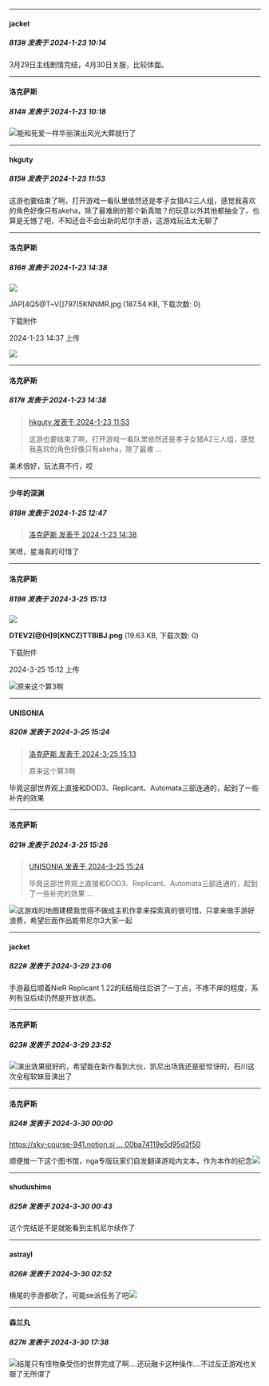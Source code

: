 
*****

####  jacket  
##### 813#       发表于 2024-1-23 10:14

3月29日主线剧情完结，4月30日关服，比较体面。

*****

####  洛克萨斯  
##### 814#       发表于 2024-1-23 10:18

<img src="https://static.saraba1st.com/image/smiley/face2017/067.png" referrerpolicy="no-referrer">能和死爱一样华丽演出风光大葬就行了


*****

####  hkguty  
##### 815#       发表于 2024-1-23 11:53

这游也要结束了啊，打开游戏一看队里依然还是孝子女猎A2三人组，感觉我喜欢的角色好像只有akeha，除了最难刷的那个新真暗？的玩意以外其他都抽全了，也算是无憾了吧，不知还会不会出新的尼尔手游，这游戏玩法太无聊了


*****

####  洛克萨斯  
##### 816#       发表于 2024-1-23 14:38

<img src="https://static.saraba1st.com/image/smiley/face2017/068.png" referrerpolicy="no-referrer">

JAP[4QS@T~V[]797(5KNNMR.jpg
(187.54 KB, 下载次数: 0)

下载附件

2024-1-23 14:37 上传

<img src="https://img.saraba1st.com/forum/202401/23/143758v8nmhc9lh7npg89l.jpg" referrerpolicy="no-referrer">

*****

####  洛克萨斯  
##### 817#       发表于 2024-1-23 14:38

<blockquote><a href="httphttps://bbs.saraba1st.com/2b/forum.php?mod=redirect&amp;goto=findpost&amp;pid=63743870&amp;ptid=1988324" target="_blank">hkguty 发表于 2024-1-23 11:53</a>

这游也要结束了啊，打开游戏一看队里依然还是孝子女猎A2三人组，感觉我喜欢的角色好像只有akeha，除了最难 ...</blockquote>
美术很好，玩法真不行，哎


*****

####  少年的深渊  
##### 818#       发表于 2024-1-25 12:47

<blockquote><a href="httphttps://bbs.saraba1st.com/2b/forum.php?mod=redirect&amp;goto=findpost&amp;pid=63745670&amp;ptid=1988324" target="_blank">洛克萨斯 发表于 2024-1-23 14:38</a></blockquote>
笑喷，星海真的可惜了

*****

####  洛克萨斯  
##### 819#       发表于 2024-3-25 15:13

<img src="https://img.saraba1st.com/forum/202403/25/151256aqnq799s96ej4mv6.png" referrerpolicy="no-referrer">

<strong>DTEV2[@(H]9[KNCZ)TTBIBJ.png</strong> (19.63 KB, 下载次数: 0)

下载附件

2024-3-25 15:12 上传

<img src="https://static.saraba1st.com/image/smiley/face2017/068.png" referrerpolicy="no-referrer">原来这个算3啊


*****

####  UNISONIA  
##### 820#       发表于 2024-3-25 15:24

<blockquote><a href="httphttps://bbs.saraba1st.com/2b/forum.php?mod=redirect&amp;goto=findpost&amp;pid=64370803&amp;ptid=1988324" target="_blank">洛克萨斯 发表于 2024-3-25 15:13</a>

原来这个算3啊</blockquote>
毕竟这部世界观上直接和DOD3、Replicant、Automata三部连通的，起到了一些补完的效果

*****

####  洛克萨斯  
##### 821#       发表于 2024-3-25 15:26

<blockquote><a href="httphttps://bbs.saraba1st.com/2b/forum.php?mod=redirect&amp;goto=findpost&amp;pid=64370951&amp;ptid=1988324" target="_blank">UNISONIA 发表于 2024-3-25 15:24</a>

毕竟这部世界观上直接和DOD3、Replicant、Automata三部连通的，起到了一些补完的效果 ...</blockquote>
<img src="https://static.saraba1st.com/image/smiley/face2017/067.png" referrerpolicy="no-referrer">这游戏的地图建模我觉得不做成主机作拿来探索真的很可惜，只拿来做手游好浪费，希望后面作品能带尼尔3大家一起

*****

####  jacket  
##### 822#       发表于 2024-3-29 23:06

手游最后顺着NieR Replicant 1.22的E结局往后讲了一丁点，不疼不痒的程度，系列有没后续仍然是开放状态。


*****

####  洛克萨斯  
##### 823#       发表于 2024-3-29 23:52

<img src="https://static.saraba1st.com/image/smiley/face2017/068.png" referrerpolicy="no-referrer">演出效果挺好的，希望能在新作看到大伙，凯尼出场我还是挺惊讶的，石川这次全程软妹音演出了


*****

####  洛克萨斯  
##### 824#       发表于 2024-3-30 00:00

[https://sky-course-941.notion.si ... 00ba74119e5d95d3f50](https://sky-course-941.notion.site/80f64ad7291945c0a903b5adb3c2e0c7?v=dd0a1367c81f400ba74119e5d95d3f50)

顺便推一下这个图书馆，nga专版玩家们自发翻译游戏内文本，作为本作的纪念<img src="https://static.saraba1st.com/image/smiley/face2017/075.png" referrerpolicy="no-referrer">


*****

####  shudushimo  
##### 825#       发表于 2024-3-30 00:43

这个完结是不是就能看到主机尼尔续作了


*****

####  astrayl  
##### 826#       发表于 2024-3-30 02:52

横尾的手游都砍了，可能se派任务了吧<img src="https://static.saraba1st.com/image/smiley/face2017/001.png" referrerpolicy="no-referrer">


*****

####  森兰丸  
##### 827#       发表于 2024-3-30 17:38

<img src="https://static.saraba1st.com/image/smiley/face2017/047.png" referrerpolicy="no-referrer">结尾只有怪物桑受伤的世界完成了啊....还玩融卡这种操作....不过反正游戏也关服了无所谓了

